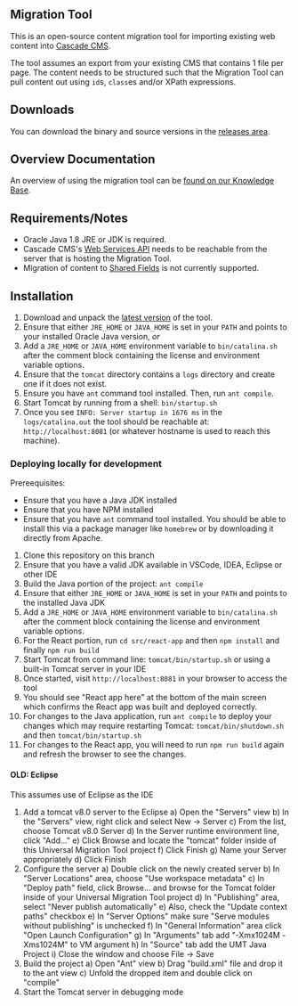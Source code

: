 ## Migration Tool

This is an open-source content migration tool for importing existing web content into [Cascade CMS](https://www.hannonhill.com/products/cascade-cms/).

The tool assumes an export from your existing CMS that contains 1 file per page. The content needs to be structured such that the Migration Tool can pull content out using `id`s, `class`es and/or XPath expressions.

## Downloads

You can download the binary and source versions in the [releases area](https://github.com/hannonhill/Universal-Migration-Tool/releases).

## Overview Documentation

An overview of using the migration tool can be [found on our Knowledge Base](https://www.hannonhill.com/cascadecms/latest/cascade-administration/installation-and-upgrades/migration-tool.html).

## Requirements/Notes

* Oracle Java 1.8 JRE or JDK is required.
* Cascade CMS's [Web Services API](https://www.hannonhill.com/cascadecms/latest/developing-in-cascade/rest-api/index.html) needs to be reachable from the server that is hosting the Migration Tool.
* Migration of content to [Shared Fields](https://www.hannonhill.com/cascadecms/latest/design-in-cascade/data-definitions/shared-fields.html) is not currently supported.

## Installation

1. Download and unpack the [latest version](https://github.com/hannonhill/Universal-Migration-Tool/releases) of the tool.
1. Ensure that either `JRE_HOME` or `JAVA_HOME` is set in your `PATH` and points to your installed Oracle Java version, _or_
1. Add a `JRE_HOME` or `JAVA_HOME` environment variable to `bin/catalina.sh` after the comment block containing the license and environment variable options.
1. Ensure that the `tomcat` directory contains a `logs` directory and create one if it does not exist.
1. Ensure you have `ant` command tool installed. Then, run `ant compile`.
1. Start Tomcat by running from a shell: `bin/startup.sh`
1. Once you see `INFO: Server startup in 1676 ms` in the `logs/catalina.out` the tool should be reachable at: `http://localhost:8081` (or whatever hostname is used to reach this machine).


### Deploying locally for development

Prereequisites:
- Ensure that you have a Java JDK installed
- Ensure that you have NPM installed
- Ensure that you have `ant` command tool installed. You should be able to install this via a package manager like `homebrew` or by downloading it directly from Apache.

1. Clone this repository on this branch
2. Ensure that you have a valid JDK available in VSCode, IDEA, Eclipse or other IDE
3. Build the Java portion of the project: `ant compile`
4. Ensure that either `JRE_HOME` or `JAVA_HOME` is set in your `PATH` and points to the installed Java JDK
5. Add a `JRE_HOME` or `JAVA_HOME` environment variable to `bin/catalina.sh` after the comment block containing the license and environment variable options.
6. For the React portion, run `cd src/react-app` and then `npm install` and finally `npm run build`
7. Start Tomcat from command line: `tomcat/bin/startup.sh` or using a built-in Tomcat server in your IDE
8. Once started, visit `http://localhost:8081` in your browser to access the tool
9. You should see "React app here" at the bottom of the main screen which confirms the React app was built and deployed correctly.
10. For changes to the Java application, run `ant compile` to deploy your changes which may require restarting Tomcat: `tomcat/bin/shutdown.sh` and then `tomcat/bin/startup.sh`
11. For changes to the React app, you will need to run `npm run build` again and refresh the browser to see the changes.

#### OLD: Eclipse

This assumes use of Eclipse as the IDE

1. Add a tomcat v8.0 server to the Eclipse
  a) Open the "Servers" view
  b) In the "Servers" view, right click and select New -> Server
  c) From the list, choose Tomcat v8.0 Server
  d) In the Server runtime environment line, click "Add..."
  e) Click Browse and locate the "tomcat" folder inside of this Universal Migration Tool project
  f) Click Finish
  g) Name your Server appropriately
  d) Click Finish
2. Configure the server
  a) Double click on the newly created server
  b) In "Server Locations" area, choose "Use workspace metadata"
  c) In "Deploy path" field, click Browse... and browse for the Tomcat folder inside of your Universal Migration Tool project
  d) In "Publishing" area, select "Never publish automatically"
  e) Also, check the "Update context paths" checkbox
  e) In "Server Options" make sure "Serve modules without publishing" is unchecked
  f) In "General Information" area click "Open Launch Configuration"
  g) In "Arguments" tab add "-Xmx1024M -Xms1024M" to VM argument
  h) In "Source" tab add the UMT Java Project
  i) Close the window and choose File -> Save
3. Build the project
  a) Open "Ant" view
  b) Drag "build.xml" file and drop it to the ant view
  c) Unfold the dropped item and double click on "compile"
4. Start the Tomcat server in debugging mode
